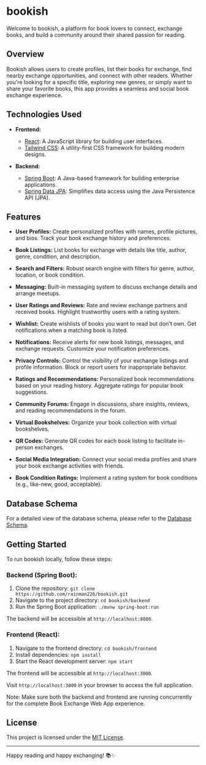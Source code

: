 # bookish
Welcome to bookish, a platform for book lovers to connect, exchange books, and build a community around their shared passion for reading.

## Overview

Bookish allows users to create profiles, list their books for exchange, find nearby exchange opportunities, and connect with other readers. Whether you're looking for a specific title, exploring new genres, or simply want to share your favorite books, this app provides a seamless and social book exchange experience.

## Technologies Used

- **Frontend:**
  - [React](https://reactjs.org/): A JavaScript library for building user interfaces.
  - [Tailwind CSS](https://tailwindcss.com/): A utility-first CSS framework for building modern designs.

- **Backend:**
  - [Spring Boot](https://spring.io/projects/spring-boot): A Java-based framework for building enterprise applications.
  - [Spring Data JPA](https://spring.io/projects/spring-data-jpa): Simplifies data access using the Java Persistence API (JPA).

## Features

- **User Profiles:** Create personalized profiles with names, profile pictures, and bios. Track your book exchange history and preferences.

- **Book Listings:** List books for exchange with details like title, author, genre, condition, and description.

- **Search and Filters:** Robust search engine with filters for genre, author, location, or book condition.

- **Messaging:** Built-in messaging system to discuss exchange details and arrange meetups.

- **User Ratings and Reviews:** Rate and review exchange partners and received books. Highlight trustworthy users with a rating system.

- **Wishlist:** Create wishlists of books you want to read but don't own. Get notifications when a matching book is listed.

- **Notifications:** Receive alerts for new book listings, messages, and exchange requests. Customize your notification preferences.

- **Privacy Controls:** Control the visibility of your exchange listings and profile information. Block or report users for inappropriate behavior.

- **Ratings and Recommendations:** Personalized book recommendations based on your reading history. Aggregate ratings for popular book suggestions.

- **Community Forums:** Engage in discussions, share insights, reviews, and reading recommendations in the forum.

- **Virtual Bookshelves:** Organize your book collection with virtual bookshelves.

- **QR Codes:** Generate QR codes for each book listing to facilitate in-person exchanges.

- **Social Media Integration:** Connect your social media profiles and share your book exchange activities with friends.

- **Book Condition Ratings:** Implement a rating system for book conditions (e.g., like-new, good, acceptable).

## Database Schema

For a detailed view of the database schema, please refer to the [Database Schema](link-to-database-schema).

## Getting Started
To run bookish locally, follow these steps:

### Backend (Spring Boot):

1. Clone the repository: `git clone https://github.com/rainman226/bookish.git`
2. Navigate to the project directory: `cd bookish/backend`
3. Run the Spring Boot application: `./mvnw spring-boot:run`

The backend will be accessible at `http://localhost:8080`.

### Frontend (React):

1. Navigate to the frontend directory: `cd bookish/frontend`
2. Install dependencies: `npm install`
3. Start the React development server: `npm start`

The frontend will be accessible at `http://localhost:3000`.

Visit `http://localhost:3000` in your browser to access the full application.

Note: Make sure both the backend and frontend are running concurrently for the complete Book Exchange Web App experience.


## License

This project is licensed under the [MIT License](https://opensource.org/license/mit/).

---

Happy reading and happy exchanging! 📚✨